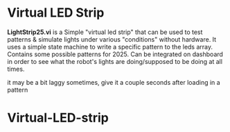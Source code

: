 # Virtual LED Strip

**LightStrip25.vi** is a Simple "virtual led strip" that can be used to test patterns & simulate lights under various "conditions" without hardware. It uses a simple state machine to write a specific pattern to the leds array. Contains some possible patterns for 2025. Can be integrated on dashboard in order to see what the robot's lights are doing/supposed to be doing at all times.

it may be a bit laggy sometimes, give it a couple seconds after loading in a pattern
# Virtual-LED-strip
